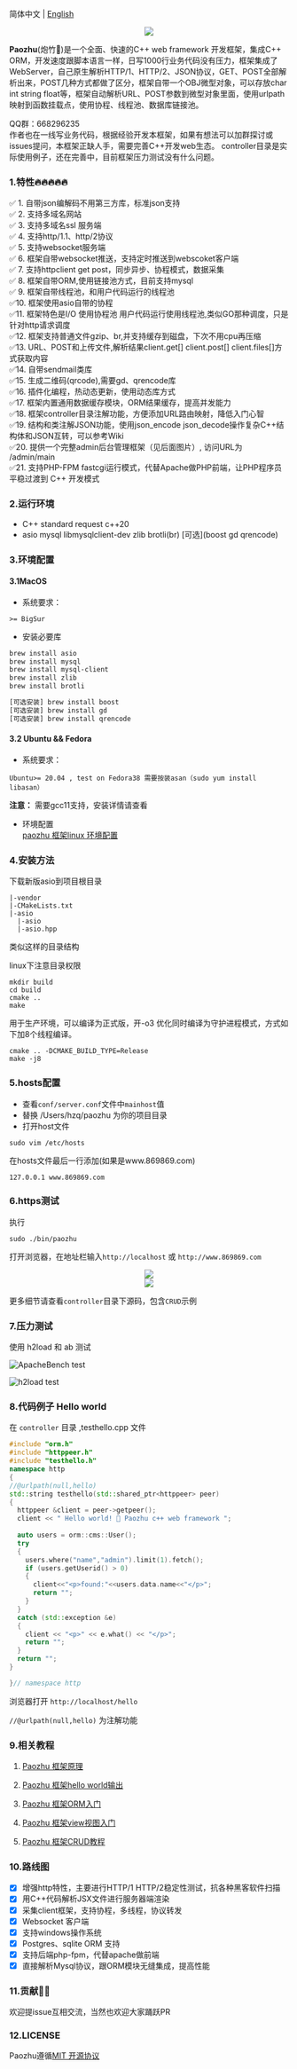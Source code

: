 简体中文 | [English](README_EN.md)

<div align="center">
<img src="https://hggq.github.io/paozhu/images/logo.svg">
</div>

**Paozhu**(炮竹🧨)是一个全面、快速的C++ web framework 开发框架，集成C++ ORM，开发速度跟脚本语言一样，日写1000行业务代码没有压力，框架集成了WebServer，自己原生解析HTTP/1、HTTP/2、JSON协议，GET、POST全部解析出来，POST几种方式都做了区分，框架自带一个OBJ微型对象，可以存放char
int string float等，框架自动解析URL、POST参数到微型对象里面，使用urlpath映射到函数挂载点，使用协程、线程池、数据库链接池。

QQ群：668296235  
作者也在一线写业务代码，根据经验开发本框架，如果有想法可以加群探讨或issues提问，本框架正缺人手，需要完善C++开发web生态。
controller目录是实际使用例子，还在完善中，目前框架压力测试没有什么问题。  

### 1.特性🔥🔥🔥🔥🔥

✅ 1. 自带json编解码不用第三方库，标准json支持  
✅ 2. 支持多域名网站  
✅ 3. 支持多域名ssl 服务端  
✅ 4. 支持http/1.1、http/2协议  
✅ 5. 支持websocket服务端  
✅ 6. 框架自带websocket推送，支持定时推送到webscoket客户端  
✅ 7. 支持httpclient get post，同步异步、协程模式，数据采集  
✅ 8. 框架自带ORM,使用链接池方式，目前支持mysql  
✅ 9. 框架自带线程池，和用户代码运行的线程池  
✅10. 框架使用asio自带的协程  
✅11. 框架特色是I/O 使用协程池 用户代码运行使用线程池,类似GO那种调度，只是针对http请求调度  
✅12. 框架支持普通文件gzip、br,并支持缓存到磁盘，下次不用cpu再压缩  
✅13. URL、POST和上传文件,解析结果client.get[] client.post[] client.files[]方式获取内容  
✅14. 自带sendmail类库  
✅15. 生成二维码(qrcode),需要gd、qrencode库  
✅16. 插件化编程，热动态更新，使用动态库方式  
✅17. 框架内置通用数据缓存模块，ORM结果缓存，提高并发能力  
✅18. 框架controller目录注解功能，方便添加URL路由映射，降低入门心智  
✅19. 结构和类注解JSON功能，使用json_encode json_decode操作复杂C++结构体和JSON互转，可以参考Wiki  
✅20. 提供一个完整admin后台管理框架（见后面图片）, 访问URL为 /admin/main  
✅21. 支持PHP-FPM fastcgi运行模式，代替Apache做PHP前端，让PHP程序员平稳过渡到 C++ 开发模式 

### 2.运行环境

- C++ standard request c++20
- asio mysql libmysqlclient-dev zlib brotli(br) [可选](boost gd qrencode)
  

### 3.环境配置

#### 3.1MacOS

- 系统要求：

```
>= BigSur
```

- 安装必要库

```bash
brew install asio
brew install mysql
brew install mysql-client
brew install zlib
brew install brotli

[可选安装] brew install boost
[可选安装] brew install gd
[可选安装] brew install qrencode
```

#### 3.2 Ubuntu && Fedora

- 系统要求：

```
Ubuntu>= 20.04 , test on Fedora38 需要按装asan（sudo yum install libasan）
```

**注意：** 需要gcc11支持，安装详情请查看

- 环境配置  
  [paozhu 框架linux 环境配置](https://github.com/hggq/paozhu/wiki/linux-%E7%8E%AF%E5%A2%83%E9%85%8D%E7%BD%AE)

### 4.安装方法

下载新版asio到项目根目录
```shell
|-vendor
|-CMakeLists.txt
|-asio
  |-asio
  |-asio.hpp
````
类似这样的目录结构

linux下注意目录权限

```shell
mkdir build
cd build
cmake ..
make
```

用于生产环境，可以编译为正式版，开-o3 优化同时编译为守护进程模式，方式如下加8个线程编译。

```shell
cmake .. -DCMAKE_BUILD_TYPE=Release
make -j8
```


### 5.hosts配置

- 查看`conf/server.conf`文件中`mainhost`值
- 替换 /Users/hzq/paozhu 为你的项目目录
- 打开host文件

```shell
sudo vim /etc/hosts
```

在hosts文件最后一行添加(如果是www.869869.com)

```text
127.0.0.1 www.869869.com
```

### 6.https测试

执行

```shell
sudo ./bin/paozhu 
```

打开浏览器，在地址栏输入`http://localhost` 或 `http://www.869869.com`


<div align="center">
<img src="https://hggq.github.io/paozhu/images/home.png">
</div>

<div align="center">
<img src="https://hggq.github.io/paozhu/images/admin.png">
</div>


更多细节请查看`controller`目录下源码，包含`CRUD`示例


###  7.压力测试

使用 h2load 和 ab 测试

![ApacheBench test](https://hggq.github.io/paozhu/images/ab_stress_test.png "ApacheBench test")  

![h2load test](https://hggq.github.io/paozhu/images/h2load_stress_test.png "h2load test")  



###  8.代码例子 Hello world

在 `controller` 目录 ,testhello.cpp 文件

```c++
#include "orm.h"
#include "httppeer.h"
#include "testhello.h"
namespace http
{
//@urlpath(null,hello)
std::string testhello(std::shared_ptr<httppeer> peer)
{
  httppeer &client = peer->getpeer();
  client << " Hello world! 🧨 Paozhu c++ web framework ";
	
  auto users = orm::cms::User();
  try
  {
    users.where("name","admin").limit(1).fetch();
    if (users.getUserid() > 0)
    {
      client<<"<p>found:"<<users.data.name<<"</p>";
      return "";
    }
  }
  catch (std::exception &e)
  {
    client << "<p>" << e.what() << "</p>";
    return "";
  }
  return "";
}

}// namespace http
```
浏览器打开 `http://localhost/hello`  

`//@urlpath(null,hello)` 为注解功能



### 9.相关教程

1. [Paozhu 框架原理](https://github.com/hggq/paozhu/wiki/paozhu-cpp-web-framework-%E6%A1%86%E6%9E%B6%E5%8E%9F%E7%90%86)

2. [Paozhu 框架hello world输出](https://github.com/hggq/paozhu/wiki/paozhu-%E6%A1%86%E6%9E%B6hello-world)

3. [Paozhu 框架ORM入门](https://github.com/hggq/paozhu/wiki/paozhu-%E6%A1%86%E6%9E%B6ORM%E5%85%A5%E9%97%A8)

4. [Paozhu 框架view视图入门](https://github.com/hggq/paozhu/wiki/paozhu-%E6%A1%86%E6%9E%B6view-%E8%A7%86%E5%9B%BE%E5%85%A5%E9%97%A8)

5. [Paozhu 框架CRUD教程](https://github.com/hggq/paozhu/wiki/paozhu-%E6%A1%86%E6%9E%B6-CRUD-%E6%95%99%E7%A8%8B)

### 10.路线图

* [x] 增强http特性，主要进行HTTP/1 HTTP/2稳定性测试，抗各种黑客软件扫描
* [x] 用C++代码解析JSX文件进行服务器端渲染
* [x] 采集client框架，支持协程，多线程，协议转发
* [x] Websocket 客户端
* [x] 支持windows操作系统
* [x] Postgres、sqlite ORM 支持 
* [x] 支持后端php-fpm，代替apache做前端
* [x] 直接解析Mysql协议，跟ORM模块无缝集成，提高性能

### 11.贡献👏👋

欢迎提issue互相交流，当然也欢迎大家踊跃PR

### 12.LICENSE

Paozhu遵循[MIT 开源协议](LICENSE)
